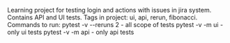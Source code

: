 Learning project for testing login and actions with issues in jira system.
Contains API and UI tests.
Tags in project: ui, api, rerun, fibonacci.
Commands to run:
pytest -v --reruns 2 - all scope of tests
pytest -v -m ui - only ui tests
pytest -v -m api - only api tests